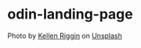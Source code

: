 # odin-landing-page

Photo by <a href="https://unsplash.com/@kalaniparker?utm_content=creditCopyText&utm_medium=referral&utm_source=unsplash">Kellen Riggin</a> on <a href="https://unsplash.com/photos/a-boat-is-out-in-the-ocean-at-sunset-2ZJPA7vqo-Y?utm_content=creditCopyText&utm_medium=referral&utm_source=unsplash">Unsplash</a>
  